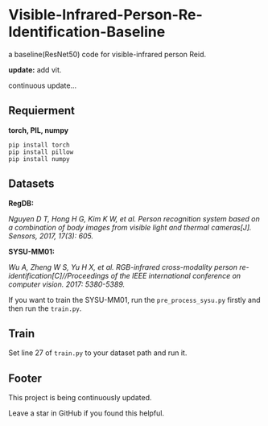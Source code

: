 # Visible-Infrared-Person-Re-Identification-Baseline
 a baseline(ResNet50) code for visible-infrared person Reid.

**update:** add vit.
 
 continuous update...
 
 ## Requierment
 **torch, PIL, numpy**
 ```
 pip install torch
 pip install pillow
 pip install numpy
 ```
 ## Datasets
 **RegDB:**
 
 *Nguyen D T, Hong H G, Kim K W, et al. Person recognition system based on a combination of body images from visible light and thermal cameras[J]. Sensors, 2017, 17(3): 605.*
 
 **SYSU-MM01:**
 
 *Wu A, Zheng W S, Yu H X, et al. RGB-infrared cross-modality person re-identification[C]//Proceedings of the IEEE international conference on computer vision. 2017: 5380-5389.*
 
 If you want to train the SYSU-MM01, run the ``pre_process_sysu.py`` firstly and then run the ``train.py``.
 
 ## Train
 Set line 27 of ``train.py`` to your dataset path and run it.
 
 ## Footer
 This project is being continuously updated.
 
 Leave a star in GitHub if you found this helpful.
